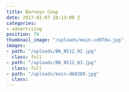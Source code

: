 ```yaml
---
title: Barneys Coop
date: 2017-01-07 18:13:00 Z
categories:
- advertising
position: 74
thumbnail_image: "/uploads/main-cd970a.jpg"
images:
- path: "/uploads/BN_NS12_02.jpg"
  class: full
- path: "/uploads/BN_NS12_03.jpg"
  class: full
- path: "/uploads/main-db8389.jpg"
  class: 
---
```


